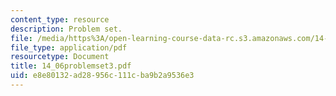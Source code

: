 ```yaml
---
content_type: resource
description: Problem set.
file: /media/https%3A/open-learning-course-data-rc.s3.amazonaws.com/14-06-intermediate-macroeconomic-theory-spring-2004/e8e80132ad28956c111cba9b2a9536e3_14_06problemset3.pdf
file_type: application/pdf
resourcetype: Document
title: 14_06problemset3.pdf
uid: e8e80132-ad28-956c-111c-ba9b2a9536e3
---
```

